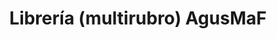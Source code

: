 ---
title: "Librería (multirubro) AgusMaF"
url: /comodoro-rivadavia/libreria-multirubro-agusmaf/
shop: Kiosk
---